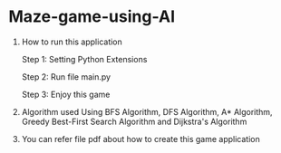 # Maze-game-using-AI

1. How to run this application
    
    Step 1: Setting Python Extensions
    
    Step 2: Run file main.py 
    
    Step 3: Enjoy this game
    
2. Algorithm used
    Using BFS Algorithm, DFS Algorithm, A* Algorithm, Greedy Best-First Search Algorithm and Dijkstra's Algorithm
3. You can refer file pdf about how to create this game application